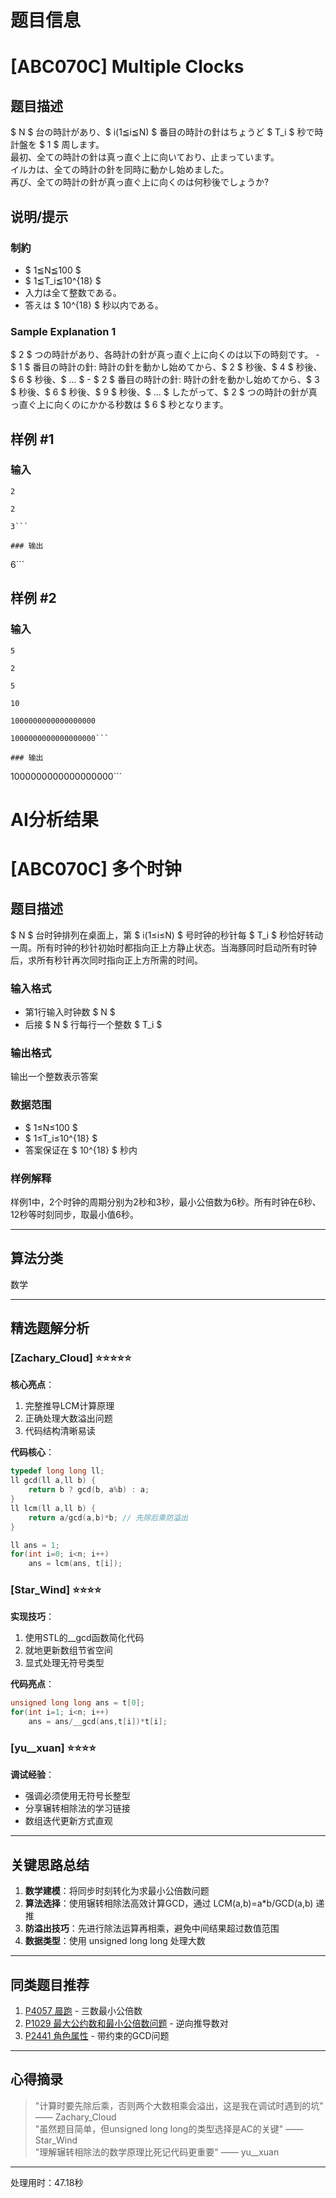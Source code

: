 # 题目信息

# [ABC070C] Multiple Clocks

## 题目描述

[problemUrl]: https://atcoder.jp/contests/abc070/tasks/abc070_c

$ N $ 台の時計があり、$ i(1≦i≦N) $ 番目の時計の針はちょうど $ T_i $ 秒で時計盤を $ 1 $ 周します。   
 最初、全ての時計の針は真っ直ぐ上に向いており、止まっています。   
 イルカは、全ての時計の針を同時に動かし始めました。   
 再び、全ての時計の針が真っ直ぐ上に向くのは何秒後でしょうか?

## 说明/提示

### 制約

- $ 1≦N≦100 $
- $ 1≦T_i≦10^{18} $
- 入力は全て整数である。
- 答えは $ 10^{18} $ 秒以内である。

### Sample Explanation 1

$ 2 $ つの時計があり、各時計の針が真っ直ぐ上に向くのは以下の時刻です。 - $ 1 $ 番目の時計の針: 時計の針を動かし始めてから、$ 2 $ 秒後、$ 4 $ 秒後、$ 6 $ 秒後、$ ... $ - $ 2 $ 番目の時計の針: 時計の針を動かし始めてから、$ 3 $ 秒後、$ 6 $ 秒後、$ 9 $ 秒後、$ ... $ したがって、$ 2 $ つの時計の針が真っ直ぐ上に向くのにかかる秒数は $ 6 $ 秒となります。

## 样例 #1

### 输入

```
2

2

3```

### 输出

```
6```

## 样例 #2

### 输入

```
5

2

5

10

1000000000000000000

1000000000000000000```

### 输出

```
1000000000000000000```

# AI分析结果



# [ABC070C] 多个时钟

## 题目描述

$ N $ 台时钟排列在桌面上，第 $ i(1≤i≤N) $ 号时钟的秒针每 $ T_i $ 秒恰好转动一周。所有时钟的秒针初始时都指向正上方静止状态。当海豚同时启动所有时钟后，求所有秒针再次同时指向正上方所需的时间。

### 输入格式
- 第1行输入时钟数 $ N $
- 后接 $ N $ 行每行一个整数 $ T_i $

### 输出格式
输出一个整数表示答案

### 数据范围
- $ 1≤N≤100 $
- $ 1≤T_i≤10^{18} $
- 答案保证在 $ 10^{18} $ 秒内

### 样例解释
样例1中，2个时钟的周期分别为2秒和3秒，最小公倍数为6秒。所有时钟在6秒、12秒等时刻同步，取最小值6秒。

---

## 算法分类
数学

---

## 精选题解分析

### [Zachary_Cloud] ⭐⭐⭐⭐⭐
**核心亮点**：
1. 完整推导LCM计算原理
2. 正确处理大数溢出问题
3. 代码结构清晰易读

**代码核心**：
```cpp
typedef long long ll;
ll gcd(ll a,ll b) {
    return b ? gcd(b, a%b) : a;
}
ll lcm(ll a,ll b) {
    return a/gcd(a,b)*b; // 先除后乘防溢出
}

ll ans = 1;
for(int i=0; i<n; i++) 
    ans = lcm(ans, t[i]);
```

### [Star_Wind] ⭐⭐⭐⭐
**实现技巧**：
1. 使用STL的__gcd函数简化代码
2. 就地更新数组节省空间
3. 显式处理无符号类型

**代码亮点**：
```cpp
unsigned long long ans = t[0];
for(int i=1; i<n; i++)
    ans = ans/__gcd(ans,t[i])*t[i];
```

### [yu__xuan] ⭐⭐⭐⭐
**调试经验**：
- 强调必须使用无符号长整型
- 分享辗转相除法的学习链接
- 数组迭代更新方式直观

---

## 关键思路总结
1. **数学建模**：将同步时刻转化为求最小公倍数问题
2. **算法选择**：使用辗转相除法高效计算GCD，通过 LCM(a,b)=a*b/GCD(a,b) 递推
3. **防溢出技巧**：先进行除法运算再相乘，避免中间结果超过数值范围
4. **数据类型**：使用 unsigned long long 处理大数

---

## 同类题目推荐
1. [P4057 晨跑](https://www.luogu.com.cn/problem/P4057) - 三数最小公倍数
2. [P1029 最大公约数和最小公倍数问题](https://www.luogu.com.cn/problem/P1029) - 逆向推导数对
3. [P2441 角色属性](https://www.luogu.com.cn/problem/P2441) - 带约束的GCD问题

---

## 心得摘录
> "计算时要先除后乘，否则两个大数相乘会溢出，这是我在调试时遇到的坑" —— Zachary_Cloud  
> "虽然题目简单，但unsigned long long的类型选择是AC的关键" —— Star_Wind  
> "理解辗转相除法的数学原理比死记代码更重要" —— yu__xuan

---
处理用时：47.18秒